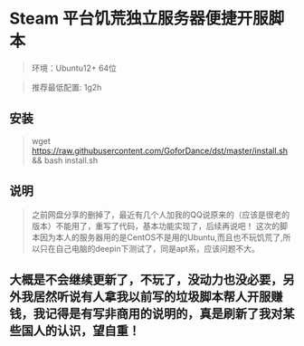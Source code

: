 # Steam 平台饥荒独立服务器便捷开服脚本

> 环境：Ubuntu12+  64位

> 推荐最低配置: 1g2h

## 安装
> wget https://raw.githubusercontent.com/GoforDance/dst/master/install.sh && bash install.sh

## 说明
> 之前网盘分享的删掉了，最近有几个人加我的QQ说原来的（应该是很老的版本）不能用了，重写了代码，基本功能实现了，后续再说吧！
> 这次的脚本因为本人的服务器用的是CentOS不是用的Ubuntu,而且也不玩饥荒了,所以只在自己电脑的deepin下测试了，同是apt系，应该问题不大。

## 大概是不会继续更新了，不玩了，没动力也没必要，另外我居然听说有人拿我以前写的垃圾脚本帮人开服赚钱，我记得是有写非商用的说明的，真是刷新了我对某些国人的认识，望自重！

